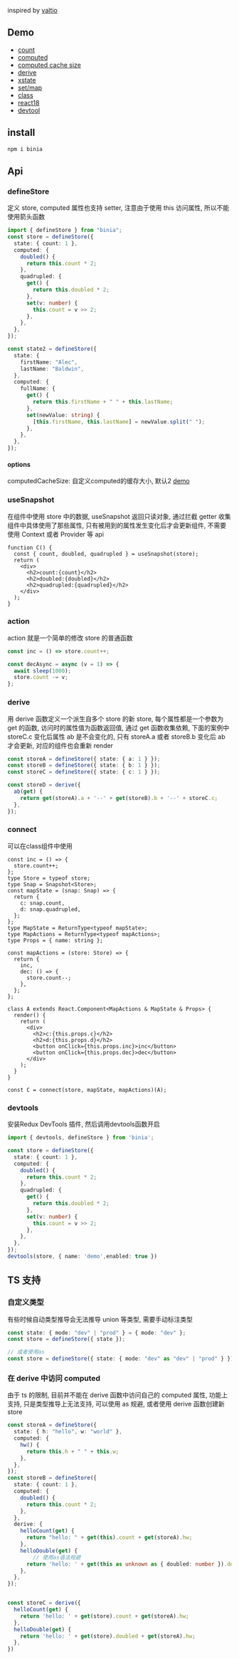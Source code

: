 inspired by [valtio](https://github.com/pmndrs/valtio)
## Demo


- [count](https://stackblitz.com/github/ahaoboy/binia/tree/main/example/count?title=binia-count?file=src/App.tsx&terminal=dev)
- [computed](https://stackblitz.com/github/ahaoboy/binia/tree/main/example/computed?title=binia-computed?file=src/App.tsx&terminal=dev)
- [computed cache size](https://stackblitz.com/github/ahaoboy/binia/tree/main/example/computed-computed-cache?title=binia-computed-cache?file=src/App.tsx&terminal=dev)
- [derive](https://stackblitz.com/github/ahaoboy/binia/tree/main/example/derive?title=binia-derive?file=src/App.tsx&terminal=dev)
- [xstate](https://stackblitz.com/github/ahaoboy/binia/tree/main/example/xstate?title=binia-xstate?file=src/App.tsx&terminal=dev)
- [set/map](https://stackblitz.com/github/ahaoboy/binia/tree/main/example/set-map?title=binia-set-map?file=src/App.tsx&terminal=dev)
- [class](https://stackblitz.com/github/ahaoboy/binia/tree/main/example/class?title=binia-class?file=src/App.tsx&terminal=dev)
- [react18](https://stackblitz.com/github/ahaoboy/binia/tree/main/example/react18?title=binia-react18?file=src/App.tsx&terminal=dev)
- [devtool](https://stackblitz.com/github/ahaoboy/binia/tree/main/example/devtool?title=binia-devtool?file=src/App.tsx&terminal=dev)

## install

```sh
npm i binia
```

## Api

### defineStore

定义 store, computed 属性也支持 setter, 注意由于使用 this 访问属性, 所以不能使用箭头函数

```ts
import { defineStore } from "binia";
const store = defineStore({
  state: { count: 1 },
  computed: {
    doubled() {
      return this.count * 2;
    },
    quadrupled: {
      get() {
        return this.doubled * 2;
      },
      set(v: number) {
        this.count = v >> 2;
      },
    },
  },
});

const state2 = defineStore({
  state: {
    firstName: "Alec",
    lastName: "Baldwin",
  },
  computed: {
    fullName: {
      get() {
        return this.firstName + " " + this.lastName;
      },
      set(newValue: string) {
        [this.firstName, this.lastName] = newValue.split(" ");
      },
    },
  },
});
```
#### options
computedCacheSize: 自定义computed的缓存大小, 默认2 [demo](https://stackblitz.com/edit/vitejs-vite-vfha75?file=src/App.tsx&terminal=dev)

### useSnapshot

在组件中使用 store 中的数据, useSnapshot 返回只读对象, 通过拦截 getter 收集组件中具体使用了那些属性, 只有被用到的属性发生变化后才会更新组件, 不需要使用 Context 或者 Provider 等 api

```tsx
function C() {
  const { count, doubled, quadrupled } = useSnapshot(store);
  return (
    <div>
      <h2>count:{count}</h2>
      <h2>doubled:{doubled}</h2>
      <h2>quadrupled:{quadrupled}</h2>
    </div>
  );
}
```

### action

action 就是一个简单的修改 store 的普通函数

```ts
const inc = () => store.count++;

const decAsync = async (v = 1) => {
  await sleep(1000);
  store.count -= v;
};
```

### derive

用 derive 函数定义一个派生自多个 store 的新 store, 每个属性都是一个参数为 get 的函数, 访问时的属性值为函数返回值, 通过 get 函数收集依赖, 下面的案例中 storeC.c 变化后属性 ab 是不会变化的, 只有 storeA.a 或者 storeB.b 变化后 ab 才会更新, 对应的组件也会重新 render

```ts
const storeA = defineStore({ state: { a: 1 } });
const storeB = defineStore({ state: { b: 1 } });
const storeC = defineStore({ state: { c: 1 } });

const storeD = derive({
  ab(get) {
    return get(storeA).a + '--' + get(storeB).b + '--' + storeC.c;
  },
});

```
### connect
可以在class组件中使用

```tsx
const inc = () => {
  store.count++;
};
type Store = typeof store;
type Snap = Snapshot<Store>;
const mapState = (snap: Snap) => {
  return {
    c: snap.count,
    d: snap.quadrupled,
  };
};
type MapState = ReturnType<typeof mapState>;
type MapActions = ReturnType<typeof mapActions>;
type Props = { name: string };

const mapActions = (store: Store) => {
  return {
    inc,
    dec: () => {
      store.count--;
    },
  };
};

class A extends React.Component<MapActions & MapState & Props> {
  render() {
    return (
      <div>
        <h2>c:{this.props.c}</h2>
        <h2>d:{this.props.d}</h2>
        <button onClick={this.props.inc}>inc</button>
        <button onClick={this.props.dec}>dec</button>
      </div>
    );
  }
}

const C = connect(store, mapState, mapActions)(A);
```
### devtools
安装Redux DevTools 插件, 然后调用devtools函数开启
```ts
import { devtools, defineStore } from 'binia';

const store = defineStore({
  state: { count: 1 },
  computed: {
    doubled() {
      return this.count * 2;
    },
    quadrupled: {
      get() {
        return this.doubled * 2;
      },
      set(v: number) {
        this.count = v >> 2;
      },
    },
  },
});
devtools(store, { name: 'demo',enabled: true })

```

## TS 支持

### 自定义类型

有些时候自动类型推导会无法推导 union 等类型, 需要手动标注类型

```ts
const state: { mode: "dev" | "prod" } = { mode: "dev" };
const store = defineStore({ state });

// 或者使用as
const store = defineStore({ state: { mode: "dev" as "dev" | "prod" } });
```

### 在 derive 中访问 computed

由于 ts 的限制, 目前并不能在 derive 函数中访问自己的 computed 属性, 功能上支持, 只是类型推导上无法支持, 可以使用 as 规避, 或者使用 derive 函数创建新 store

```ts
const storeA = defineStore({
  state: { h: "hello", w: "world" },
  computed: {
    hw() {
      return this.h + " " + this.w;
    },
  },
});
const storeB = defineStore({
  state: { count: 1 },
  computed: {
    doubled() {
      return this.count * 2;
    },
  },
  derive: {
    helloCount(get) {
      return "hello: " + get(this).count + get(storeA).hw;
    },
    helloDouble(get) {
        // 使用as语法规避
      return 'hello: ' + get(this as unknown as { doubled: number }).doubled + get(storeA).hw
    },
  },
});


const storeC = derive({
  helloCount(get) {
    return 'hello: ' + get(store).count + get(storeA).hw;
  },
  helloDouble(get) {
    return 'hello: ' + get(store).doubled + get(storeA).hw;
  },
})
```



